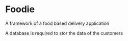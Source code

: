 # Foodie
A framework of a food based delivery application

A database is required to stor the data of the customers
